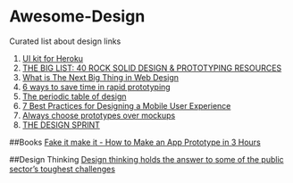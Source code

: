 # Awesome-Design
Curated list about design links

 1. [UI kit for Heroku](http://purple.herokuapp.com)
 2. [THE BIG LIST: 40 ROCK SOLID DESIGN & PROTOTYPING RESOURCES](http://blog.invisionapp.com/the-big-list-40-rock-solid-design-prototyping-resources/)
 3. [What is The Next Big Thing in Web Design](http://ewebdesign.com/next-big-thing-web-design/)
 4. [6 ways to save time in rapid prototyping](http://blog.invisionapp.com/the-periodic-table-of-design/)
 5. [The periodic table of design](http://blog.invisionapp.com/the-periodic-table-of-design)
 6. [7 Best Practices for Designing a Mobile User Experience](http://www.sitepoint.com/7-best-practices-designing-mobile-user-experience/)
 7. [Always choose prototypes over mockups](http://blog.webflow.com/always-choose-prototypes-over-mockups)
 8. [THE DESIGN SPRINT](http://www.gv.com/sprint/)

##Books
[Fake it make it - How to Make an App Prototype in 3 Hours](http://www.slideshare.net/akhella/fake-it-make-it-how-to-make-an-app-prototype-in-3-hours)
 

##Design Thinking
[Design thinking holds the answer to some of the public sector’s toughest challenges](http://designforeurope.eu/news-opinion/design-thinking-holds-answer-some-public-sector-s-toughest-challenges)

